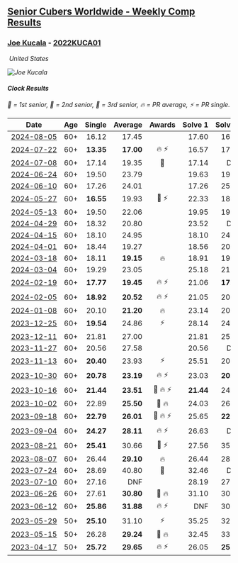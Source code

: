 <style>table {white-space: nowrap;}</style>
<link rel="stylesheet" type="text/css" href="/scw-comp/css/flags.css" />

## [Senior Cubers Worldwide - Weekly Comp Results](/scw-comp/results/)
### [Joe Kucala](README.md) - [2022KUCA01](https://www.worldcubeassociation.org/persons/2022KUCA01?event=clock)

<i class="flag flag-US" />&nbsp;United States

![Joe Kucala](1682123036.jpg)

#### Clock Results

<span style="white-space: nowrap;">🥇 = 1st senior</span>, <span style="white-space: nowrap;">🥈 = 2nd senior</span>, <span style="white-space: nowrap;">🥉 = 3rd senior</span>, <span style="white-space: nowrap;">🔥 = PR average</span>, <span style="white-space: nowrap;">⚡ = PR single</span>.

| Date | Age | Single | Average | Awards | Solve 1 | Solve 2 | Solve 3 | Solve 4 | Solve 5 | Video |
| :--: | :--: | --: | --: | :--: | --: | --: | --: | --: | --: | :-- |
| [2024-08-05](../../results/2024-08-05/clock.md) | 60+ | 16.12 | 17.45 |  | 17.60 | 16.43 | 21.27 | 18.32 | 16.12 | [Desktop](https://www.facebook.com/events/2580397835477735/permalink/2591354231048762) / [Mobile](https://m.facebook.com/events/2580397835477735?view=permalink&id=2591354231048762) |
| [2024-07-22](../../results/2024-07-22/clock.md) | 60+ | **13.35** | **17.00** | 🔥 ⚡ | 16.57 | 17.50 | 16.93 | **13.35** | 17.85 | [Desktop](https://www.facebook.com/events/1450990238890383/permalink/1459353961387344) / [Mobile](https://m.facebook.com/events/1450990238890383?view=permalink&id=1459353961387344) |
| [2024-07-08](../../results/2024-07-08/clock.md) | 60+ | 17.14 | 19.35 | 🥉 | 17.14 | DNF | 19.88 | 17.96 | 20.22 | [Desktop](https://www.facebook.com/events/968028508456251/permalink/968568855068883) / [Mobile](https://m.facebook.com/events/968028508456251?view=permalink&id=968568855068883) |
| [2024-06-24](../../results/2024-06-24/clock.md) | 60+ | 19.50 | 23.79 |  | 19.63 | 19.50 | 24.44 | DNF | 27.31 | [Desktop](https://www.facebook.com/events/1211259256891949/permalink/1214895126528362) / [Mobile](https://m.facebook.com/events/1211259256891949?view=permalink&id=1214895126528362) |
| [2024-06-10](../../results/2024-06-10/clock.md) | 60+ | 17.26 | 24.01 |  | 17.26 | 25.34 | DNF | 23.05 | 23.64 | [Desktop](https://www.facebook.com/events/814120963986407/permalink/821702956561541) / [Mobile](https://m.facebook.com/events/814120963986407?view=permalink&id=821702956561541) |
| [2024-05-27](../../results/2024-05-27/clock.md) | 60+ | **16.55** | 19.93 | 🥉 ⚡ | 22.33 | 18.78 | 18.67 | 28.83 | **16.55** | [Desktop](https://www.facebook.com/events/421561340652176/permalink/426322286842748) / [Mobile](https://m.facebook.com/events/421561340652176?view=permalink&id=426322286842748) |
| [2024-05-13](../../results/2024-05-13/clock.md) | 60+ | 19.50 | 22.06 |  | 19.95 | 19.50 | 24.48 | 21.75 | DNF | [Desktop](https://www.facebook.com/events/964772741968025/permalink/971172437994722) / [Mobile](https://m.facebook.com/events/964772741968025?view=permalink&id=971172437994722) |
| [2024-04-29](../../results/2024-04-29/clock.md) | 60+ | 18.32 | 20.80 |  | 23.52 | DNF | 18.56 | 18.32 | 20.33 | [Desktop](https://www.facebook.com/events/1658891934647799/permalink/1661484034388589) / [Mobile](https://m.facebook.com/events/1658891934647799?view=permalink&id=1661484034388589) |
| [2024-04-15](../../results/2024-04-15/clock.md) | 60+ | 18.10 | 24.95 |  | 18.10 | 24.24 | 23.07 | 27.54 | DNF | [Desktop](https://www.facebook.com/events/752364543677924/permalink/754601126787599) / [Mobile](https://m.facebook.com/events/752364543677924?view=permalink&id=754601126787599) |
| [2024-04-01](../../results/2024-04-01/clock.md) | 60+ | 18.44 | 19.27 |  | 18.56 | 20.58 | 20.80 | 18.44 | 18.68 | [Desktop](https://www.facebook.com/events/405769728858313/permalink/409937821774837) / [Mobile](https://m.facebook.com/events/405769728858313?view=permalink&id=409937821774837) |
| [2024-03-18](../../results/2024-03-18/clock.md) | 60+ | 18.11 | **19.15** | 🔥 | 18.91 | 19.62 | 19.86 | 18.11 | 18.91 | [Desktop](https://www.facebook.com/events/424084876660275/permalink/427896016279161) / [Mobile](https://m.facebook.com/events/424084876660275?view=permalink&id=427896016279161) |
| [2024-03-04](../../results/2024-03-04/clock.md) | 60+ | 19.29 | 23.05 |  | 25.18 | 21.04 | 25.53 | 22.93 | 19.29 | [Desktop](https://www.facebook.com/events/424128753424901/permalink/430216762816100) / [Mobile](https://m.facebook.com/events/424128753424901?view=permalink&id=430216762816100) |
| [2024-02-19](../../results/2024-02-19/clock.md) | 60+ | **17.77** | **19.45** | 🔥 ⚡ | 21.06 | **17.77** | 18.98 | 20.72 | 18.65 | [Desktop](https://www.facebook.com/events/754314473328390/permalink/758100532949784) / [Mobile](https://m.facebook.com/events/754314473328390?view=permalink&id=758100532949784) |
| [2024-02-05](../../results/2024-02-05/clock.md) | 60+ | **18.92** | **20.52** | 🔥 ⚡ | 21.05 | 20.46 | **18.92** | 20.06 | 21.58 | [Desktop](https://www.facebook.com/events/224940820608552/permalink/232445249858109) / [Mobile](https://m.facebook.com/events/224940820608552?view=permalink&id=232445249858109) |
| [2024-01-08](../../results/2024-01-08/clock.md) | 60+ | 20.10 | **21.20** | 🔥 | 23.14 | 20.10 | 21.18 | 20.73 | 21.69 | [Desktop](https://www.facebook.com/events/400079779140864/permalink/400641752418000) / [Mobile](https://m.facebook.com/events/400079779140864?view=permalink&id=400641752418000) |
| [2023-12-25](../../results/2023-12-25/clock.md) | 60+ | **19.54** | 24.86 | ⚡ | 28.14 | 24.82 | 21.62 | **19.54** | 35.12 | [Desktop](https://www.facebook.com/events/737938394503175/permalink/739573047673043) / [Mobile](https://m.facebook.com/events/737938394503175?view=permalink&id=739573047673043) |
| [2023-12-11](../../results/2023-12-11/clock.md) | 60+ | 21.81 | 27.00 |  | 21.81 | 25.04 | DNF | 25.29 | 30.67 | [Desktop](https://www.facebook.com/events/256225627472117/permalink/261189666975713) / [Mobile](https://m.facebook.com/events/256225627472117?view=permalink&id=261189666975713) |
| [2023-11-27](../../results/2023-11-27/clock.md) | 60+ | 20.56 | 27.58 |  | 20.56 | DNF | 32.83 | 22.91 | 27.01 | [Desktop](https://www.facebook.com/events/872715707643227/permalink/878069137107884) / [Mobile](https://m.facebook.com/events/872715707643227?view=permalink&id=878069137107884) |
| [2023-11-13](../../results/2023-11-13/clock.md) | 60+ | **20.40** | 23.93 | ⚡ | 25.51 | 20.44 | **20.40** | DNF | 25.85 | [Desktop](https://www.facebook.com/events/1003569957614479/permalink/1010779703560171) / [Mobile](https://m.facebook.com/events/1003569957614479?view=permalink&id=1010779703560171) |
| [2023-10-30](../../results/2023-10-30/clock.md) | 60+ | **20.78** | **23.19** | 🔥 ⚡ | 23.03 | **20.78** | 25.17 | 22.67 | 23.87 | [Desktop](https://www.facebook.com/events/690958203130039/permalink/696869892538870) / [Mobile](https://m.facebook.com/events/690958203130039?view=permalink&id=696869892538870) |
| [2023-10-16](../../results/2023-10-16/clock.md) | 60+ | **21.44** | **23.51** | 🥉 🔥 ⚡ | **21.44** | 24.17 | 24.92 | 22.10 | 24.25 | [Desktop](https://www.facebook.com/events/1393317244902153/permalink/1399578414276036) / [Mobile](https://m.facebook.com/events/1393317244902153?view=permalink&id=1399578414276036) |
| [2023-10-02](../../results/2023-10-02/clock.md) | 60+ | 22.89 | **25.50** | 🥉 🔥 | 24.03 | 26.10 | 26.36 | DNF | 22.89 | [Desktop](https://www.facebook.com/events/1174919303425786/permalink/1180340086217041) / [Mobile](https://m.facebook.com/events/1174919303425786?view=permalink&id=1180340086217041) |
| [2023-09-18](../../results/2023-09-18/clock.md) | 60+ | **22.79** | **26.01** | 🥈 🔥 ⚡ | 25.65 | **22.79** | 25.68 | 35.52 | 26.71 | [Desktop](https://www.facebook.com/events/1513433686174189/permalink/1518500142334210) / [Mobile](https://m.facebook.com/events/1513433686174189?view=permalink&id=1518500142334210) |
| [2023-09-04](../../results/2023-09-04/clock.md) | 60+ | **24.27** | **28.11** | 🔥 ⚡ | 26.63 | DNF | 30.24 | **24.27** | 27.46 | [Desktop](https://www.facebook.com/events/2641073766048109/permalink/2647688078720011) / [Mobile](https://m.facebook.com/events/2641073766048109?view=permalink&id=2647688078720011) |
| [2023-08-21](../../results/2023-08-21/clock.md) | 60+ | **25.41** | 30.66 | 🥉 ⚡ | 27.56 | 35.31 | **25.41** | 40.42 | 29.10 | [Desktop](https://www.facebook.com/events/1221531751824966/permalink/1222455031732638) / [Mobile](https://m.facebook.com/events/1221531751824966?view=permalink&id=1222455031732638) |
| [2023-08-07](../../results/2023-08-07/clock.md) | 60+ | 26.44 | **29.10** | 🔥 | 26.44 | 28.47 | 33.81 | 27.07 | 31.77 | [Desktop](https://www.facebook.com/events/666756165039562/permalink/668457328202779) / [Mobile](https://m.facebook.com/events/666756165039562?view=permalink&id=668457328202779) |
| [2023-07-24](../../results/2023-07-24/clock.md) | 60+ | 28.69 | 40.80 | 🥉 | 32.46 | DNF | 29.51 | 1:00.43 | 28.69 | [Desktop](https://www.facebook.com/events/806030584473421/permalink/810302864046193) / [Mobile](https://m.facebook.com/events/806030584473421?view=permalink&id=810302864046193) |
| [2023-07-10](../../results/2023-07-10/clock.md) | 60+ | 27.16 | DNF |  | 28.19 | 27.26 | 27.16 | DNF | DNF | [Desktop](https://www.facebook.com/events/290406996735190/permalink/294461382996418) / [Mobile](https://m.facebook.com/events/290406996735190?view=permalink&id=294461382996418) |
| [2023-06-26](../../results/2023-06-26/clock.md) | 60+ | 27.61 | **30.80** | 🥈 🔥 | 31.10 | 30.81 | 31.49 | 30.49 | 27.61 | [Desktop](https://www.facebook.com/events/310574547970581/permalink/311143707913665) / [Mobile](https://m.facebook.com/events/310574547970581?view=permalink&id=311143707913665) |
| [2023-06-12](../../results/2023-06-12/clock.md) | 60+ | **25.86** | **31.88** | 🔥 ⚡ | DNF | 30.97 | **25.86** | 34.09 | 30.57 | [Desktop](https://www.facebook.com/events/252304080823510/permalink/257638086956776) / [Mobile](https://m.facebook.com/events/252304080823510?view=permalink&id=257638086956776) |
| [2023-05-29](../../results/2023-05-29/clock.md) | 50+ | **25.10** | 31.10 | ⚡ | 35.25 | 32.58 | 41.94 | 25.46 | **25.10** | [Desktop](https://www.facebook.com/events/3552780501633678/permalink/3559509134294148) / [Mobile](https://m.facebook.com/events/3552780501633678?view=permalink&id=3559509134294148) |
| [2023-05-15](../../results/2023-05-15/clock.md) | 50+ | 26.28 | **29.24** | 🥉 🔥 | 32.45 | 33.79 | 28.52 | 26.74 | 26.28 | [Desktop](https://www.facebook.com/events/128088546941599/permalink/131127193304401) / [Mobile](https://m.facebook.com/events/128088546941599?view=permalink&id=131127193304401) |
| [2023-04-17](../../results/2023-04-17/clock.md) | 50+ | **25.72** | **29.65** | 🔥 ⚡ | 26.05 | **25.72** | 31.01 | 31.90 | 33.37 | [Desktop](https://www.facebook.com/events/238970528738328/permalink/247207071248007) / [Mobile](https://m.facebook.com/events/238970528738328?view=permalink&id=247207071248007) |


<!-- Global site tag (gtag.js) - Google Analytics -->
<script async src="https://www.googletagmanager.com/gtag/js?id=UA-86348435-3"></script>
<script>window.dataLayer = window.dataLayer || []; function gtag() {dataLayer.push(arguments);} gtag('js', new Date()); gtag('config', 'UA-86348435-3');</script>
